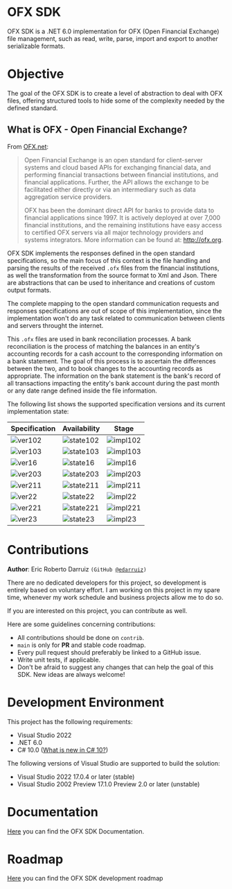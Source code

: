 # OFX SDK
OFX SDK is a .NET 6.0 implementation for OFX (Open Financial Exchange) file management, such as read, write, parse, import and export to another serializable formats.

# Objective
The goal of the OFX SDK is to create a level of abstraction to deal with OFX files, offering structured tools to hide some of the complexity needed by the defined standard.


## What is OFX - Open Financial Exchange?

From [OFX.net](https://www.ofx.net/):

> Open Financial Exchange is an open standard for client-server systems and cloud based APIs for exchanging financial data, and performing financial transactions between financial institutions, and financial applications. Further, the API allows the exchange to be facilitated either directly or via an intermediary such as data aggregation service providers.
> 
> OFX has been the dominant direct API for banks to provide data to financial applications since 1997. It is actively deployed at over 7,000 financial institutions, and the remaining institutions have easy access to certified OFX servers via all major technology providers and systems integrators. More information can be found at: http://ofx.org.

OFX SDK implements the responses defined in the open standard specifications, so the main focus of this context is the file handling and parsing the results of the received <code>.ofx</code> files from the financial institutions, as well the transformation from the source format to Xml and Json. There are abstractions that can be used to inheritance and creations of custom output formats.

The complete mapping to the open standard communication requests and responses specifications are out of scope of this implementation, since the implementation won't do any task related to communication between clients and servers throught the internet.

This <code>.ofx</code> files are used in bank reconciliation processes. A bank reconciliation is the process of matching the balances in an entity's accounting records for a cash account to the corresponding information on a bank statement. The goal of this process is to ascertain the differences between the two, and to book changes to the accounting records as appropriate. The information on the bank statement is the bank's record of all transactions impacting the entity's bank account during the past month or any date range defined inside the file information.

The following list shows the supported specification versions and its current implementation state:

| Specification | Availability | Stage |
| --- | --- | --- |
| ![ver102](https://img.shields.io/badge/version-1.0.2-sucess) | ![state102](https://img.shields.io/badge/state-supported-sucess) | ![impl102](https://img.shields.io/badge/development-in%20progress-sucess) |
| ![ver103](https://img.shields.io/badge/version-1.0.3-inactive) | ![state103](https://img.shields.io/badge/state-not%20supported-inactive) | ![impl103](https://img.shields.io/badge/development-not%20implemented-inactive) |
| ![ver16](https://img.shields.io/badge/version-1.6-inactive) | ![state16](https://img.shields.io/badge/state-not%20supported-inactive) | ![impl16](https://img.shields.io/badge/development-not%20implemented-inactive) |
| ![ver203](https://img.shields.io/badge/version-2.0.3-inactive) | ![state203](https://img.shields.io/badge/state-not%20supported-inactive) | ![impl203](https://img.shields.io/badge/development-not%20implemented-inactive) |
| ![ver211](https://img.shields.io/badge/version-2.1.1-inactive) | ![state211](https://img.shields.io/badge/state-not%20supported-inactive) | ![impl211](https://img.shields.io/badge/development-not%20implemented-inactive) |
| ![ver22](https://img.shields.io/badge/version-2.2-inactive) | ![state22](https://img.shields.io/badge/state-not%20supported-inactive) | ![impl22](https://img.shields.io/badge/development-not%20implemented-inactive) |
| ![ver221](https://img.shields.io/badge/version-2.2.1-inactive) | ![state221](https://img.shields.io/badge/state-not%20supported-inactive) | ![impl221](https://img.shields.io/badge/development-not%20implemented-inactive) |
| ![ver23](https://img.shields.io/badge/version-2.3-inactive) | ![state23](https://img.shields.io/badge/state-not%20supported-inactive) | ![impl23](https://img.shields.io/badge/development-not%20implemented-inactive) |

# Contributions
**Author**: Eric Roberto Darruiz <code>(GitHub [@edarruiz](https://github.com/edarruiz))</code>

There are no dedicated developers for this project, so development is entirely based on voluntary effort. I am working on this project in my spare time, whenever my work schedule and business projects allow me to do so.

If you are interested on this project, you can contribute as well. 

Here are some guidelines concerning contributions:
- All contributions should be done on <code>contrib</code>.
- <code>main</code> is only for **PR** and stable code roadmap.
- Every pull request should preferably be linked to a GitHub issue.
- Write unit tests, if applicable.
- Don't be afraid to suggest any changes that can help the goal of this SDK. New ideas are always welcome!


# Development Environment
This project has the following requirements:
- Visual Studio 2022 
- .NET 6.0
- C# 10.0 ([What is new in C# 10?](https://docs.microsoft.com/en-us/dotnet/csharp/whats-new/csharp-10))

The following versions of Visual Studio are supported to build the solution:
- Visual Studio 2022 17.0.4 or later (stable)
- Visual Studio 2002 Preview 17.1.0 Preview 2.0 or later (unstable)


# Documentation
[Here](/docs/documentation.md) you can find the OFX SDK Documentation.

# Roadmap
[Here](/docs/roadmap.md) you can find the OFX SDK development roadmap